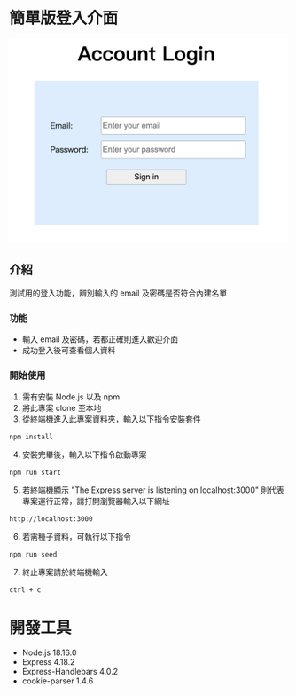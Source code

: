 # 簡單版登入介面
![Image](./images/image.png)

## 介紹
測試用的登入功能，辨別輸入的 email 及密碼是否符合內建名單

### 功能
- 輸入 email 及密碼，若都正確則進入歡迎介面
- 成功登入後可查看個人資料

### 開始使用
1. 需有安裝 Node.js 以及 npm
2. 將此專案 clone 至本地
3. 從終端機進入此專案資料夾，輸入以下指令安裝套件
```
npm install
```
4. 安裝完畢後，輸入以下指令啟動專案
```
npm run start
```
5. 若終端機顯示 "The Express server is listening on localhost:3000" 則代表專案運行正常，請打開瀏覽器輸入以下網址
```
http://localhost:3000
```
6. 若需種子資料，可執行以下指令
```
npm run seed
```
7. 終止專案請於終端機輸入
```
ctrl + c
```
# 開發工具
- Node.js 18.16.0
- Express 4.18.2
- Express-Handlebars 4.0.2
- cookie-parser 1.4.6